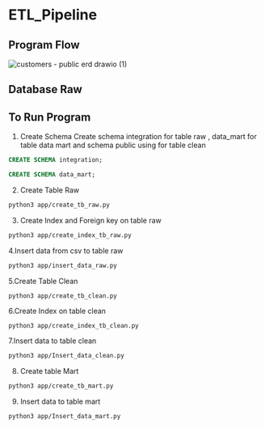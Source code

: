 # ETL_Pipeline

## Program Flow

![customers - public erd drawio (1)](https://user-images.githubusercontent.com/22236787/207084807-4df2db8e-6d69-4a20-801f-b2e958fc1613.png)

## Database Raw


## To Run Program
1. Create Schema 
  Create schema integration for table raw , data_mart for table data mart and schema public using for table clean
```sql
CREATE SCHEMA integration;

CREATE SCHEMA data_mart;
```

2. Create Table Raw 
```bash
python3 app/create_tb_raw.py
```

3. Create Index and Foreign key on table raw
```bash
python3 app/create_index_tb_raw.py
```

4.Insert data from csv to table raw
```bash
python3 app/insert_data_raw.py
```

5.Create Table Clean
```bash
python3 app/create_tb_clean.py
```

6.Create Index on table clean
```
python3 app/create_index_tb_clean.py
```

7.Insert data to table clean
```bash
python3 app/Insert_data_clean.py
```

8. Create table Mart
```bash
python3 app/create_tb_mart.py
```

9. Insert data to table mart
```bash
python3 app/Insert_data_mart.py
```



